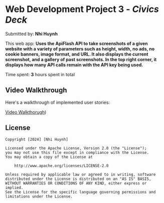 # Web Development Project 3 - *Civics Deck*

Submitted by: **Nhi Huynh**

This web app: **Uses the ApiFlash API to take screenshots of a given website with a variety of parameters such as height, width, no ads, no cookie banners, image format, and URL. It also displays the current screenshot, and a gallery of past screenshots. In the top right corner, it displays how many API calls remain with the API key being used.**

Time spent: **3** hours spent in total

## Video Walkthrough

Here's a walkthrough of implemented user stories:

[Video Walkthorugh](https://imgur.com/a/tKPnhko))


## License

    Copyright [2024] [Nhi Huynh]

    Licensed under the Apache License, Version 2.0 (the "License");
    you may not use this file except in compliance with the License.
    You may obtain a copy of the License at

        http://www.apache.org/licenses/LICENSE-2.0

    Unless required by applicable law or agreed to in writing, software
    distributed under the License is distributed on an "AS IS" BASIS,
    WITHOUT WARRANTIES OR CONDITIONS OF ANY KIND, either express or implied.
    See the License for the specific language governing permissions and
    limitations under the License.
